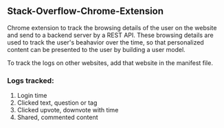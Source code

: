 ## Stack-Overflow-Chrome-Extension
Chrome extension to track the browsing details of the user on the website and send to a backend server by a REST API.
These browsing details are used to track the user's beahavior over the time, so that personalized content can be presented to the user by building a user model.

To track the logs on other websites, add that website in the manifest file.
### Logs tracked:
1. Login time
2. Clicked text, question or tag
3. Clicked upvote, downvote with time
4. Shared, commented content

